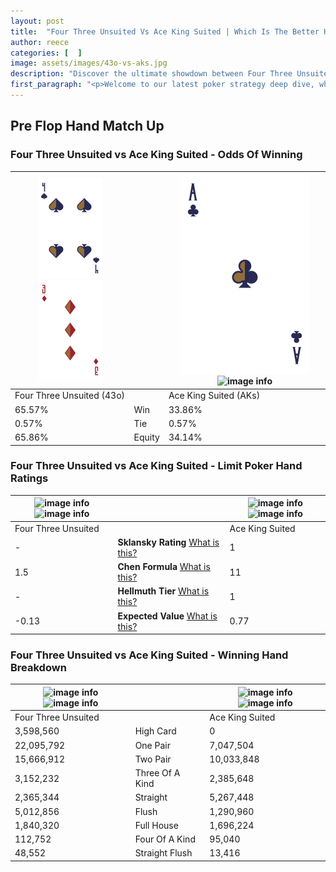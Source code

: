 ```yaml
---
layout: post
title:  "Four Three Unsuited Vs Ace King Suited | Which Is The Better Hand In Poker? A Complete Guide"
author: reece
categories: [  ]
image: assets/images/43o-vs-aks.jpg
description: "Discover the ultimate showdown between Four Three Unsuited and Ace King Suited in poker! Uncover the odds, strategies, and scenarios where one hand triumphs over the other. Get ready to up your poker game with this thrilling analysis."
first_paragraph: "<p>Welcome to our latest poker strategy deep dive, where we're pitting two distinct hands against each other in a high-stakes showdown: Four Three Unsuited vs Ace King Suited.</p><p>In the dynamic world of poker, every decision counts, and knowing which hand holds the upper hand is key to your success at the table.</p><p>In this article, we'll dissect these two hands, explore the scenarios where one dominates the other, and equip you with the knowledge to make strategic choices that can tip the odds in your favor.</p><p>Get ready to unravel the intriguing dynamics of these poker hands and elevate your game to new heights.</p>"
---
```




[comment]: # (sp0)

## Pre Flop Hand Match Up

<div class="table hand-ratings" markdown="1"> 



### Four Three Unsuited vs Ace King Suited - Odds Of Winning


    
| ![image info](assets/images/hand1/4.png) ![image info](assets/images/hand1/3o.png) |  | ![image info](assets/images/hand2/a.png) ![image info](assets/images/hand2/ks.png) |
| -------- | -------- | -------- |
| Four Three Unsuited (43o) |  | Ace King Suited (AKs) |
| 65.57% | Win | 33.86% |
| 0.57% | Tie | 0.57% |
| 65.86% | Equity | 34.14% |




[comment]: # (sp1)



### Four Three Unsuited vs Ace King Suited - Limit Poker Hand Ratings


    
| ![image info](https://www.riverpairs.com/assets/images/hand1/4.png) ![image info](https://www.riverpairs.com/assets/images/hand1/3o.png) |  | ![image info](https://www.riverpairs.com/assets/images/hand2/a.png) ![image info](https://www.riverpairs.com/assets/images/hand2/ks.png) |
| -------- | -------- | -------- |
| Four Three Unsuited |  | Ace King Suited |
| - | **Sklansky Rating** [What is this?](/sklansky-rating-explained) | 1 |
| 1.5 | **Chen Formula** [What is this?](/chen-formula-explained) | 11 |
| - | **Hellmuth Tier** [What is this?](/Hellmuth-tier-explained) | 1 |
| -0.13 | **Expected Value** [What is this?](/expected-value-explained) | 0.77 |




[comment]: # (sp2)



### Four Three Unsuited vs Ace King Suited - Winning Hand Breakdown


    
| ![image info](https://www.riverpairs.com/assets/images/hand1/4.png) ![image info](https://www.riverpairs.com/assets/images/hand1/3o.png) |  | ![image info](https://www.riverpairs.com/assets/images/hand2/a.png) ![image info](https://www.riverpairs.com/assets/images/hand2/ks.png) |
| -------- | -------- | -------- |
| Four Three Unsuited |  | Ace King Suited |
| 3,598,560 | High Card | 0 |
| 22,095,792 | One Pair | 7,047,504 |
| 15,666,912 | Two Pair | 10,033,848 |
| 3,152,232 | Three Of A Kind | 2,385,648 |
| 2,365,344 | Straight | 5,267,448 |
| 5,012,856 | Flush | 1,290,960 |
| 1,840,320 | Full House | 1,696,224 |
| 112,752 | Four Of A Kind | 95,040 |
| 48,552 | Straight Flush | 13,416 |




[comment]: # (sp3)



</div>

[comment]: # (sp4)



[comment]: # (sp5)

